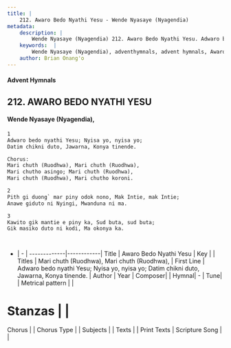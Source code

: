 ```yaml
---
title: |
    212. Awaro Bedo Nyathi Yesu - Wende Nyasaye (Nyagendia)
metadata:
    description: |
        Wende Nyasaye (Nyagendia) 212. Awaro Bedo Nyathi Yesu. Adwaro bedo nyathi Yesu; Nyisa yo, nyisa yo; Datim chikni duto, Jawarna, Konya tinende.  Chorus: Mari chuth (Ruodhwa), Mari chuth (Ruodhwa), Mari chutho asingo; Mari chuth (Ruodhwa), Mari chuth (Ruodhwa), Mari chutho koroni.  
    keywords:  |
        Wende Nyasaye (Nyagendia), adventhymnals, advent hymnals, Awaro Bedo Nyathi Yesu, Adwaro bedo nyathi Yesu; Nyisa yo, nyisa yo; Datim chikni duto, Jawarna, Konya tinende.. Mari chuth (Ruodhwa), Mari chuth (Ruodhwa),
    author: Brian Onang'o
---
```


#### Advent Hymnals
## 212. AWARO BEDO NYATHI YESU
####  Wende Nyasaye (Nyagendia),

```txt
1
Adwaro bedo nyathi Yesu; Nyisa yo, nyisa yo;
Datim chikni duto, Jawarna, Konya tinende.

Chorus:
Mari chuth (Ruodhwa), Mari chuth (Ruodhwa),
Mari chutho asingo; Mari chuth (Ruodhwa),
Mari chuth (Ruodhwa), Mari chutho koroni.

2
Pith gi duong` mar piny odok nono, Mak Intie, mak Intie;
Anawe giduto ni Nyingi, Mwanduna ni ma.

3
Kawito gik mantie e piny ka, Sud buta, sud buta;
Gik masiko duto ni kodi, Ma okonya ka.




```

- |   -  |
-------------|------------|
Title | Awaro Bedo Nyathi Yesu |
Key |  |
Titles | Mari chuth (Ruodhwa), Mari chuth (Ruodhwa), |
First Line | Adwaro bedo nyathi Yesu; Nyisa yo, nyisa yo; Datim chikni duto, Jawarna, Konya tinende. |
Author | 
Year | 
Composer| |
Hymnal|  - |
Tune|  |
Metrical pattern | |
# Stanzas |  |
Chorus |  |
Chorus Type |  |
Subjects | |
Texts |  |
Print Texts | 
Scripture Song |  |
    

